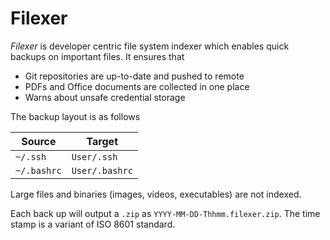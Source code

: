 # Filexer

_Filexer_ is developer centric file system indexer which enables quick backups on important files.
It ensures that

- Git repositories are up-to-date and pushed to remote
- PDFs and Office documents are collected in one place
- Warns about unsafe credential storage

The backup layout is as follows

| Source | Target |
| ------ | ------ |
| `~/.ssh` | `User/.ssh` |
| `~/.bashrc` | `User/.bashrc` |

Large files and binaries (images, videos, executables) are not indexed.

Each back up will output a `.zip` as `YYYY-MM-DD-Thhmm.filexer.zip`. The time stamp is a variant of ISO 8601 standard.
